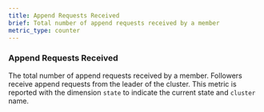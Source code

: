 ```yaml
---
title: Append Requests Received
brief: Total number of append requests received by a member
metric_type: counter
---
```

### Append Requests Received
The total number of append requests received by a member. Followers receive append requests from the leader of the cluster.
This metric is reported with the dimension `state` to indicate the current state and `cluster` name.
